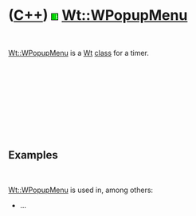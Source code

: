 



 

 

 

 

 

([C++](Cpp.md)) ![Wt](PicWt.png) [Wt::WPopupMenu](CppWPopupMenu.md)
=====================================================================

 

[Wt::WPopupMenu](CppWPopupMenu.md) is a [Wt](CppWt.md)
[class](CppClass.md) for a timer.

 

 

 

 

 

Examples
--------

 

[Wt::WPopupMenu](CppWPopupMenu.md) is used in, among others:

-   ...

 

 

 

 

 





 



